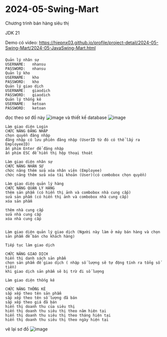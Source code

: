 # 2024-05-Swing-Mart
Chương trình bán hàng siêu thị

JDK 21

Demo có video: https://hiepnx03.github.io/profile/project-detail/2024-05-Swing-Mart/2024-05-JavaSwing-Mart.html

###
```
Quản lý nhân sự
USERNAME:	nhansu
PASSWORD: 	nhansu
Quản lý kho
USERNAME:	kho
PASSWORD: 	kho
Quản lý giao dịch
USERNAME:	giaodich
PASSWORD: 	giaodich
Quản lý thống kê
USERNAME:	ketoan
PASSWORD: 	ketoan
```


đọc theo sơ đồ này 
![image](https://github.com/hiepnx03/2024-05-Swing-Mart/assets/71397941/a0c61855-25d7-4bab-90c1-b17cfa290ca5)
và thiết kế database
![image](https://github.com/hiepnx03/2024-05-Swing-Mart/assets/71397941/8c0499a9-62e8-408c-8cd8-1522518762ef)
```
Làm giao diện Login
CHỨC NĂNG ĐĂNG NHẬP
chọn quyền đăng nhập
đăng nhập có lưu phiên đăng nhập (UserID từ đó có thể lấy ra EmployeeID)
ấn phím Enter để đăng nhập
ấn phím ESC để hiển thị hộp thoại thoát

Làm giao diện nhân sự 
CHỨC NĂNG NHÂN SỰ
chức năng thêm sửa xóa nhân viên (Employee)
chức năng thêm sửa xóa tài khoản (User)(có combobox chọn quyền)
```

```
Làm giao diện quản lý hàng
CHỨC NĂNG QUẢN LÝ HÀNG
thêm sản phẩm (có hiển thị ảnh và combobox nhà cung cấp)
sửa sản phẩm (có hiển thị ảnh và combobox nhà cung cấp)
xóa sản phẩm

thêm nhà cung cấp 
sửa nhà cung cấp 
xóa nhà cung cấp 


Làm giao diện quản lý giao dịch (Người này làm ở máy bán hàng và chọn sản phẩm để bán cho khách hàng)
```


```
Tiếp tục làm giao dịch

CHỨC NĂNG GIAO DỊCH
hiển thị danh sách sản phẩm 
chọn sản phẩm để giao dịch ( nhập số lượng sẽ tự động tính ra tổng số tiền)
khi giao dịch sản phẩm sẽ bị trừ đi số lượng

Làm giao diện thống kê

CHỨC NĂNG THỐNG KÊ
sắp xếp theo tên sản phẩm
sắp xếp theo tên số lượng đã bán
sắp xếp theo giá đã bán
hiển thị doanh thu của siêu thị 
hiển thị doanh thu siêu thị theo năm hiện tại
hiển thị doanh thu siêu thị theo tháng hiện tại
hiển thị doanh thu siêu thị theo ngày hiện tại
```
vẽ lại sơ đồ
![image](https://github.com/hiepnx03/2024-05-Swing-Mart/assets/71397941/0f4d4d86-62c2-427c-9ffc-7f341210fc36)

